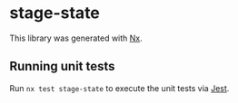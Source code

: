 # stage-state

This library was generated with [Nx](https://nx.dev).

## Running unit tests

Run `nx test stage-state` to execute the unit tests via [Jest](https://jestjs.io).
